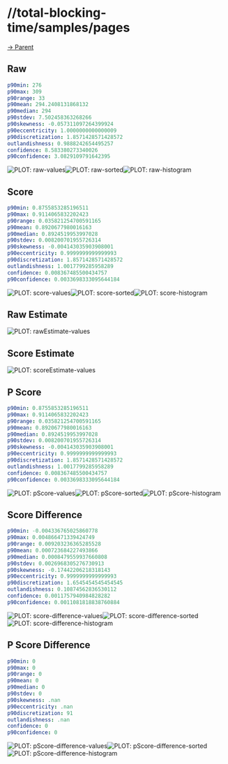 
# //total-blocking-time/samples/pages

[→ Parent](../..)


## Raw


```yaml
p90min: 276
p90max: 309
p90range: 33
p90mean: 294.2408131868132
p90median: 294
p90stdev: 7.502458363268266
p90skewness: -0.057311097264399924
p90eccentricity: 1.0000000000000009
p90discretization: 1.8571428571428572
outlandishness: 0.9888242654495257
confidence: 8.583380273340026
p90confidence: 3.0829109791642395

```

![PLOT: raw-values](./raw/values.svg)![PLOT: raw-sorted](./raw/sorted.svg)![PLOT: raw-histogram](./raw/histogram.svg)
## Score


```yaml
p90min: 0.8755853285196511
p90max: 0.9114065832202423
p90range: 0.035821254700591165
p90mean: 0.8920677980016163
p90median: 0.8924519953997028
p90stdev: 0.008200701955726314
p90skewness: -0.004143035903908001
p90eccentricity: 0.9999999999999993
p90discretization: 1.8571428571428572
outlandishness: 1.0017799285958289
confidence: 0.008367485500434757
p90confidence: 0.0033698333095644184

```

![PLOT: score-values](./score/values.svg)![PLOT: score-sorted](./score/sorted.svg)![PLOT: score-histogram](./score/histogram.svg)
## Raw Estimate

![PLOT: rawEstimate-values](./rawEstimate/values.svg)
## Score Estimate

![PLOT: scoreEstimate-values](./scoreEstimate/values.svg)
## P Score


```yaml
p90min: 0.8755853285196511
p90max: 0.9114065832202423
p90range: 0.035821254700591165
p90mean: 0.8920677980016163
p90median: 0.8924519953997028
p90stdev: 0.008200701955726314
p90skewness: -0.004143035903908001
p90eccentricity: 0.9999999999999993
p90discretization: 1.8571428571428572
outlandishness: 1.0017799285958289
confidence: 0.008367485500434757
p90confidence: 0.0033698333095644184

```

![PLOT: pScore-values](./pScore/values.svg)![PLOT: pScore-sorted](./pScore/sorted.svg)![PLOT: pScore-histogram](./pScore/histogram.svg)
## Score Difference


```yaml
p90min: -0.004336765025860778
p90max: 0.004866471339424749
p90range: 0.009203236365285528
p90mean: 0.000723684227493866
p90median: 0.0008479559937660808
p90stdev: 0.0026968305276730913
p90skewness: -0.17442206218318143
p90eccentricity: 0.9999999999999993
p90discretization: 1.6545454545454545
outlandishness: 0.10874562836530112
confidence: 0.0011757940984828282
p90confidence: 0.0011081818838760884

```

![PLOT: score-difference-values](./score-difference/values.svg)![PLOT: score-difference-sorted](./score-difference/sorted.svg)![PLOT: score-difference-histogram](./score-difference/histogram.svg)
## P Score Difference


```yaml
p90min: 0
p90max: 0
p90range: 0
p90mean: 0
p90median: 0
p90stdev: 0
p90skewness: .nan
p90eccentricity: .nan
p90discretization: 91
outlandishness: .nan
confidence: 0
p90confidence: 0

```

![PLOT: pScore-difference-values](./pScore-difference/values.svg)![PLOT: pScore-difference-sorted](./pScore-difference/sorted.svg)![PLOT: pScore-difference-histogram](./pScore-difference/histogram.svg)